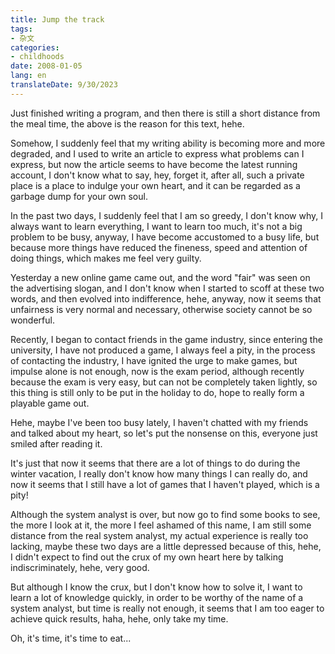 ```yaml
---
title: Jump the track
tags:
- 杂文
categories:
- childhoods
date: 2008-01-05
lang: en
translateDate: 9/30/2023
---
```


Just finished writing a program, and then there is still a short distance from the meal time, the above is the reason for this text, hehe.

Somehow, I suddenly feel that my writing ability is becoming more and more degraded, and I used to write an article to express what problems can I express, but now the article seems to have become the latest running account, I don't know what to say, hey, forget it, after all, such a private place is a place to indulge your own heart, and it can be regarded as a garbage dump for your own soul.

In the past two days, I suddenly feel that I am so greedy, I don't know why, I always want to learn everything, I want to learn too much, it's not a big problem to be busy, anyway, I have become accustomed to a busy life, but because more things have reduced the fineness, speed and attention of doing things, which makes me feel very guilty.

Yesterday a new online game came out, and the word "fair" was seen on the advertising slogan, and I don't know when I started to scoff at these two words, and then evolved into indifference, hehe, anyway, now it seems that unfairness is very normal and necessary, otherwise society cannot be so wonderful.

Recently, I began to contact friends in the game industry, since entering the university, I have not produced a game, I always feel a pity, in the process of contacting the industry, I have ignited the urge to make games, but impulse alone is not enough, now is the exam period, although recently because the exam is very easy, but can not be completely taken lightly, so this thing is still only to be put in the holiday to do, hope to really form a playable game out.

Hehe, maybe I've been too busy lately, I haven't chatted with my friends and talked about my heart, so let's put the nonsense on this, everyone just smiled after reading it.

It's just that now it seems that there are a lot of things to do during the winter vacation, I really don't know how many things I can really do, and now it seems that I still have a lot of games that I haven't played, which is a pity!

Although the system analyst is over, but now go to find some books to see, the more I look at it, the more I feel ashamed of this name, I am still some distance from the real system analyst, my actual experience is really too lacking, maybe these two days are a little depressed because of this, hehe, I didn't expect to find out the crux of my own heart here by talking indiscriminately, hehe, very good.

But although I know the crux, but I don't know how to solve it, I want to learn a lot of knowledge quickly, in order to be worthy of the name of a system analyst, but time is really not enough, it seems that I am too eager to achieve quick results, haha, hehe, only take my time.

Oh, it's time, it's time to eat...

